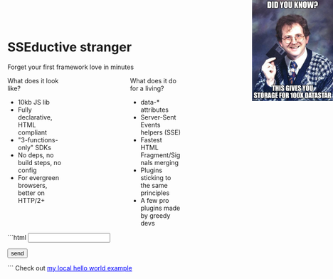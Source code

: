# SSEductive stranger
Forget your first framework love in minutes


<div style="display: flex; gap: 16px; align-items: flex-start; justify-content: space-between;">
    <v-click>
    <div style="width: 50%; text-align: left;">
        What does it look like?
        <ul>
            <li>10kb JS lib</li>
            <li>Fully declarative, HTML compliant</li>
            <li>"3-functions-only" SDKs</li>
            <li>No deps, no build steps, no config</li>
            <li>For evergreen browsers, better on HTTP/2+</li>
        </ul>
    </div>
    </v-click>
    <v-click>
    <img src="../assets/storage-datastar.png" style="position: absolute; top: 0; right: 0; width: 19%" />
    </v-click>
    <v-click>
    <div style="width: 50%; text-align: left;">
        What does it do for a living?
        <ul>
            <li>data-* attributes</li>
            <li>Server-Sent Events helpers (SSE)</li>
            <li>Fastest HTML Fragment/Signals merging</li>
            <li>Plugins sticking to the same principles</li>
            <li>A few pro plugins made by greedy devs</li>
        </ul>
    </div>
    </v-click>
</div>


<div style="text-align: left;">
```html
  <script type="module" src="path/to/datastar.js"></script>

  <input data-bind-msg />
  <p data-text="$msg"></p>
  <button data-on-click="@post('/send-msg')">send</button>
  <p id="waiting-for-response"></p>
```
<v-click>
Check out <a style="color: blue;" href="https://github.com/ltruchot/clair-obscur-datastar/tree/main/apps/hello-world" target="_blank">my local hello world example</a>
</v-click>
</div>
